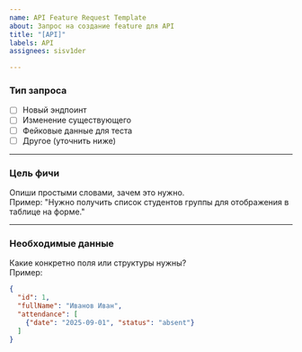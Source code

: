 ```yaml
---
name: API Feature Request Template
about: Запрос на создание feature для API
title: "[API]"
labels: API
assignees: sisv1der

---
```


### Тип запроса
- [ ] Новый эндпоинт
- [ ] Изменение существующего
- [ ] Фейковые данные для теста
- [ ] Другое (уточнить ниже)

---

### Цель фичи
Опиши простыми словами, зачем это нужно.  
Пример: "Нужно получить список студентов группы для отображения в таблице на форме."

---

### Необходимые данные
Какие конкретно поля или структуры нужны?  
Пример:
```json
{
  "id": 1,
  "fullName": "Иванов Иван",
  "attendance": [
    {"date": "2025-09-01", "status": "absent"}
  ]
}
